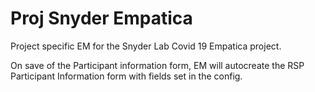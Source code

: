 # Proj Snyder Empatica
Project specific EM for the Snyder Lab Covid 19 Empatica project.

On save of the Participant information form, EM will autocreate the RSP Participant Information form with fields set in the config.
